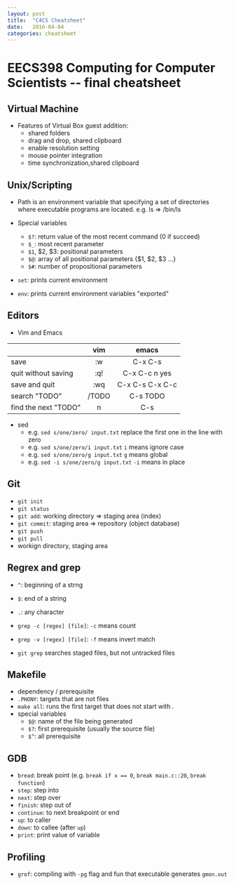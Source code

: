 ```yaml
---
layout: post
title:  "C4CS Cheatsheet"
date:   2016-04-04
categories: cheatsheet
---
```


# EECS398 Computing for Computer Scientists -- final cheatsheet

## Virtual Machine
* Features of Virtual Box guest addition:
	* shared folders
	* drag and drop, shared clipboard
	* enable resolution setting
	* mouse pointer integration
	* time  synchronization,shared clipboard

## Unix/Scripting
* Path is an environment variable that specifying a set of directories where executable programs are located. e.g. ls => /bin/ls
* Special variables	
	* `$?`: return value of the most recent command (0 if succeed)
	* `$_`: most recent parameter
	* `$1`, $2, $3: positional parameters
	* `$@`: array of all positional parameters {$1, $2, $3 ...}
	* `$#`: number of propositional parameters

* `set`: prints current environment
* `env`: prints current environment variables "exported"

## Editors
* Vim and Emacs

|   |vim|emacs|
|:---|:---:|:---:|
|save|:w|C-x C-s|
|quit without saving|:q!|C-x C-c n yes|
|save and quit|:wq|C-x C-s C-x C-c|
|search "TODO"|/TODO|C-s TODO|
|find the next "TODO"|n|C-s|

* sed
	* e.g. `sed s/one/zero/ input.txt` replace the first one in the line with zero
	* e.g. `sed s/one/zero/i input.txt` `i` means ignore case
	* e.g. `sed s/one/zero/g input.txt` `g` means global
	* e.g. `sed -i s/one/zero/g input.txt` `-i` means in place

## Git
* `git init`
* `git status`
* `git add`: working directory => staging area (index)
* `git commit`: staging area => repository (object database)
* `git push`
* `git pull`
* workign directory, staging area

## Regrex and grep
* `^`: beginning of a strng
* `$`: end of a string
* `.`: any character

* `grep -c [regex] [file]`: `-c` means count
* `grep -v [regex] [file]`: `-f` means invert match
* `git grep` searches staged files, but not untracked files

## Makefile
* dependency / prerequisite
* `.PHONY`: targets that are not files
* `make all`: runs the first target that does not start with .
* special variables
	* `$@`: name of the file being generated
	* `$?`: first prerequisite (usually the source file)
	* `$^`: all prerequisite

## GDB
* `bread`: break point (e.g. `break if x == 0`, `break main.c::20`, `break function`)
* `step`: step into
* `next`: step over
* `finish`: step out of
* `continue`: to next breakpoint or end
* `up`: to caller
* `down`: to callee (after `up`)
* `print`: print value of variable


## Profiling
* `grof`: compiling with `-pg` flag and fun that executable generates `gmon.out`
